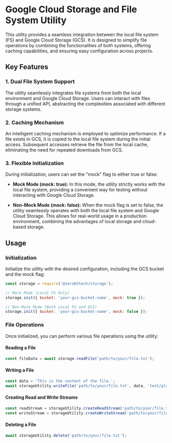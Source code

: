 # Google Cloud Storage and File System Utility

This utility provides a seamless integration between the local file system (FS) and Google Cloud Storage (GCS). It is designed to simplify file operations by combining the functionalities of both systems, offering caching capabilities, and ensuring easy configuration across projects.

## Key Features

### 1. Dual File System Support

The utility seamlessly integrates file systems from both the local environment and Google Cloud Storage. Users can interact with files through a unified API, abstracting the complexities associated with different storage systems.

### 2. Caching Mechanism

An intelligent caching mechanism is employed to optimize performance. If a file exists in GCS, it is copied to the local file system during the initial access. Subsequent accesses retrieve the file from the local cache, eliminating the need for repeated downloads from GCS.

### 3. Flexible Initialization

During initialization, users can set the "mock" flag to either true or false:

- **Mock Mode (mock: true):** In this mode, the utility strictly works with the local file system, providing a convenient way for testing without interacting with Google Cloud Storage.

- **Non-Mock Mode (mock: false):** When the mock flag is set to false, the utility seamlessly operates with both the local file system and Google Cloud Storage. This allows for real-world usage in a production environment, combining the advantages of local storage and cloud-based storage.

## Usage

### Initialization

Initialize the utility with the desired configuration, including the GCS bucket and the mock flag:

```javascript
const storage = require('@zero65tech/storage');

// Mock Mode (Local FS Only)
storage.init({ bucket: 'your-gcs-bucket-name', mock: true });

// Non-Mock Mode (Both Local FS and GCS)
storage.init({ bucket: 'your-gcs-bucket-name', mock: false });
```

### File Operations

Once initialized, you can perform various file operations using the utility:

#### Reading a File

```javascript
const fileData = await storage.readFile('path/to/your/file.txt');
```

#### Writing a File

```javascript
const data = 'This is the content of the file.';
await storageUtility.writeFile('path/to/your/file.txt', data, 'text/plain');
```

#### Creating Read and Write Streams

```javascript
const readStream = storageUtility.createReadStream('path/to/your/file.txt');
const writeStream = storageUtility.createWriteStream('path/to/your/file.txt', 'text/plain');
```

#### Deleting a File

```javascript
await storageUtility.delete('path/to/your/file.txt');
```

